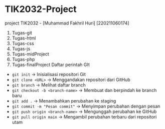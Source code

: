 # TIK2032-Project
project TIK2032 - [Muhammad Fakhril Huri] [220211060174]
1. Tugas-git
2. Tugas-html
3. Tugas-css
4. Tugas-js
5. Tugas-midProject
6. Tugas-php
7. Tugas-finalProject
Daftar perintah GIt
- `git init` → Inisialisasi repositori Git
- `git clone <URL>` → Menggandakan repositori dari GitHub
- `git branch` → Melihat daftar branch
- `git checkout -b <branch-name>` → Membuat dan berpindah ke branch baru
- `git add .` → Menambahkan perubahan ke staging
- `git commit -m "Pesan commit"` → Menyimpan perubahan dengan pesan
- `git push origin <branch-name>` → Mengunggah perubahan ke GitHub
- `git pull origin main` → Mengambil perubahan terbaru dari repositori utam
